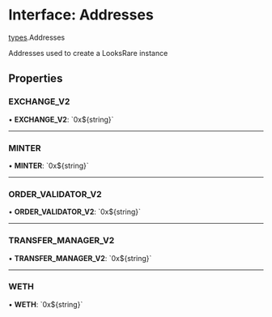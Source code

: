 # Interface: Addresses

[types](../modules/types.md).Addresses

Addresses used to create a LooksRare instance

## Properties

### EXCHANGE\_V2

• **EXCHANGE\_V2**: \`0x$\{string}\`

___

### MINTER

• **MINTER**: \`0x$\{string}\`

___

### ORDER\_VALIDATOR\_V2

• **ORDER\_VALIDATOR\_V2**: \`0x$\{string}\`

___

### TRANSFER\_MANAGER\_V2

• **TRANSFER\_MANAGER\_V2**: \`0x$\{string}\`

___

### WETH

• **WETH**: \`0x$\{string}\`
